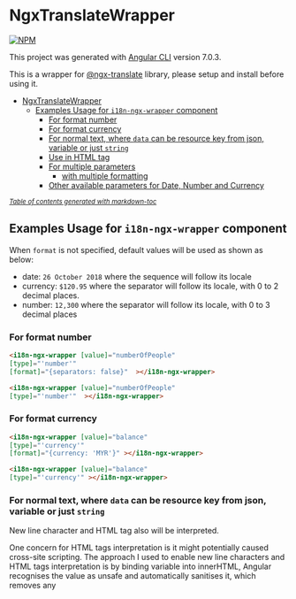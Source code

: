 # NgxTranslateWrapper
[![NPM](https://nodei.co/npm/ngx-translate-wrapper-lib.png?downloads=true&downloadRank=true&stars=true)](https://nodei.co/npm/ngx-translate-wrapper-lib/)

This project was generated with [Angular CLI](https://github.com/angular/angular-cli) version 7.0.3.

This is a wrapper for [@ngx-translate](https://github.com/ngx-translate/core) library, please setup and install before using it. 

- [NgxTranslateWrapper](#ngxtranslatewrapper)
  * [Examples Usage for `i18n-ngx-wrapper` component](#examples-usage-for-i18n-ngx-wrapper-component)
    + [For format number](#for-format-number)
    + [For format currency](#for-format-currency)
    + [For normal text, where `data` can be resource key from json, variable or just `string`](#for-normal-text-where-data-can-be-resource-key-from-json-variable-or-just-string)
    + [Use in HTML tag](#use-in-html-tag)
    + [For multiple parameters](#for-multiple-parameters)
      - [with multiple formatting](#with-multiple-formatting)
    + [Other available parameters for Date, Number and Currency](#other-available-parameters-for-date-number-and-currency)

<small><i><a href='http://ecotrust-canada.github.io/markdown-toc/'>Table of contents generated with markdown-toc</a></i></small>


##  Examples Usage for `i18n-ngx-wrapper` component
 When `format` is not specified, default values will be used as shown as below:
 - date: `26 October 2018` where the sequence will follow its locale
 - currency: `$120.95` where the separator will follow its locale, with 0 to 2 decimal places.
 - number: `12,300` where the separator will follow its locale, with 0 to 3 decimal places

 ### For format number
 ```html
 <i18n-ngx-wrapper [value]="numberOfPeople"
 [type]="'number'"
 [format]="{separators: false}"  ></i18n-ngx-wrapper>

 <i18n-ngx-wrapper [value]="numberOfPeople"
 [type]="'number'"  ></i18n-ngx-wrapper>
 ```
 ### For format currency
 ```html
 <i18n-ngx-wrapper [value]="balance"
 [type]="'currency'"
 [format]="{currency: 'MYR'}" ></i18n-ngx-wrapper>

 <i18n-ngx-wrapper [value]="balance"
 [type]="'currency'" ></i18n-ngx-wrapper>
 ```
 ### For normal text, where `data` can be resource key from json, variable or just `string`
 New line character and HTML tag also will be interpreted.
  
 One concern for HTML tags interpretation is it might potentially caused cross-site scripting. The approach I used to enable new line characters and HTML tags interpretation is by binding variable into innerHTML, Angular recognises the value as unsafe and automatically sanitises it, which removes any <script> tag, but remains the content of it and will render other HTML tags. Read more on [Angular security](https://angular.io/guide/security)
 
 ```html
 <i18n-ngx-wrapper [key]="'ACCOUNT_SUMMARY_TITLE'"></i18n-ngx-wrapper>
 <i18n-ngx-wrapper [key]="'hello'"></i18n-ngx-wrapper>
 ```


 ### Use in HTML tag
 ```html
 <button ion-button>
 <i18n-ngx-wrapper [key]="'ACCOUNT_SUMMARY_TITLE'"></i18n-ngx-wrapper>
 </button>
 ```
 ### For multiple parameters

 ```html
 <i18n-ngx-wrapper [key]="'EXAMPLE_MESSAGE'" [params]="{
  'name': 'John',
  'date': {value: today, type: 'date'},
  'balance': {value: balance, type: 'currency'},
  'people': {value: numberOfPeople, type: 'number'}
  }" ></i18n-ngx-wrapper>
 ```

 #### with multiple formatting

 ```html
 <i18n-ngx-wrapper [key]="'EXAMPLE_MESSAGE'" [params]="{
  'name': 'John',
  'date': {value: today, type: 'date', format:{timeZoneName: 'short'}},
  'balance': {value: balance, type: 'currency',
   format: {currency: 'MYR'} },
  'people': {value: numberOfPeople, type: 'number', format: {separators: false}}
  }" ></i18n-ngx-wrapper>
 ```

 To generate sentence like
 ```
 John has MYR 100 in this bank, which is $30.
 ```

 Assume locale is in MYR

 ```html
 <i18n-ngx-wrapper [key]="'EXAMPLE_MESSAGE'" [params]="{
'name': 'John',
'balance': {value: balance, type: 'currency'},
'balance2': {value: balance, type: 'currency', format: {currency: 'USD'} }" ></i18n-ngx-wrapper>
```

 where in the `json` file
  ```
  "EXAMPLE_MESSAGE" :
  "Hello {{name}}, it is {{date}},your current balance is {{balance}}, and there is {{people}} in the queue!",
```

### Other available parameters for Date, Number and Currency
- Other available parameters are documented in source code, [types.d.ts](https://github.com/WLun001/ngx-translate-wrapper/blob/master/projects/ngx-translate-wrapper-lib/src/lib/types.d.ts)
